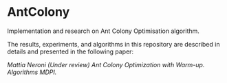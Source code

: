 # AntColony
Implementation and research on Ant Colony Optimisation algorithm.

The results, experiments, and algorithms in this repository are described in details and presented in the following paper:

*Mattia Neroni (Under review) Ant Colony Optimization with Warm-up. Algorithms MDPI.*
